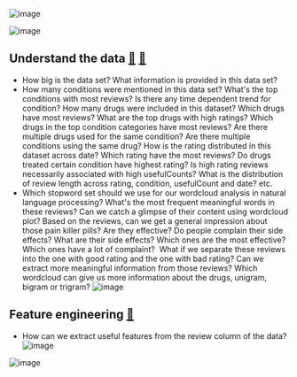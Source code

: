 ![image](https://user-images.githubusercontent.com/54960730/121457310-7b2f8300-c975-11eb-9cc0-acd8d89429d8.png)

![image](https://user-images.githubusercontent.com/54960730/121740662-6b29b780-cacb-11eb-9f59-f06435c0c8f5.png)

## Understand the data [🔗](https://github.com/Lina-statistics/Springboard-Capstone-Projects/blob/main/drug_review/drug_review_EDA.ipynb) [🔗](https://github.com/Lina-statistics/Springboard-Capstone-Projects/blob/main/drug_review/drug_review_EDA_2.ipynb)
* How big is the data set? What information is provided in this data set? 
* How many conditions were mentioned in this data set? What's the top conditions with most reviews? Is there any time dependent trend for condition? How many drugs were included in this dataset?  Which drugs have most reviews? What are the top drugs with high ratings? Which drugs in the top condition categories have most reviews?  Are there multiple drugs used for the same condition? Are there multiple conditions using the same drug? How is the rating distributed in this dataset across date? Which rating have the most reviews? Do drugs treated certain condition have highest rating? Is high rating reviews necessarily associated with high usefulCounts? What is the distribution of review length across rating, condition, usefulCount and date? etc.
* Which stopword set should we use for our wordcloud analysis in natural language processing?  What's the most frequent meaningful words in these reviews? Can we catch a glimpse of their content using wordcloud plot? Based on the reviews, can we get a general impression about those pain killer pills? Are they effective? Do people complain their side effects? What are their side effects? Which ones are the most effective? Which ones have a lot of complaint?  What if we separate these reviews into the one with good rating and the one with bad rating? Can we extract more meaningful information from those reviews? Which wordcloud can give us more information about the drugs, unigram, bigram or trigram?
![image](https://user-images.githubusercontent.com/54960730/121741899-1e46e080-cacd-11eb-89e6-edd1bddacda8.png)

## Feature engineering [🔗](https://github.com/Lina-statistics/Springboard-Capstone-Projects/blob/main/drug_review/drug_review_feature_engineering.ipynb)
* How can we extract useful features from the review column of the data? ![image](https://user-images.githubusercontent.com/54960730/121743002-a5488880-cace-11eb-881c-21db03c3bc16.png)

![image](https://user-images.githubusercontent.com/54960730/121743044-b2fe0e00-cace-11eb-9806-bd44a2e37e59.png)
